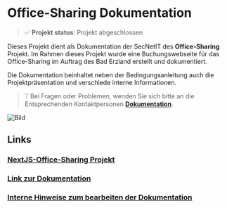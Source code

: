 # Office-Sharing Dokumentation

> ✅ **Projekt status**: Projekt abgeschlossen

Dieses Projekt dient als Dokumentation der SecNetIT des **Office-Sharing** Projekt. Im Rahmen dieses Projekt wurde eine Buchungswebseite für das Office-Sharing im Auftrag des Bad Erzland erstellt und dokumentiert. 

Die Dokumentation beinhaltet neben der Bedingungsanleitung auch die Projektpräsentation und verschiede interne Informationen.

> ❔ Bei Fragen oder Problemen, wenden Sie sich bitte an die Entsprechenden Kontaktpersonen **[Dokumentation](https://gz-bad-erzland-p2.github.io/Dokumentation/)**.

![Bild](https://i.imgur.com/fdfxK6c.png)

## Links

### [NextJS-Office-Sharing Projekt](https://github.com/gz-bad-erzland-p2/NextJS-Office-Sharing)

### [Link zur Dokumentation](https://gz-bad-erzland-p2.github.io/Dokumentation/)

### [Interne Hinweise zum bearbeiten der Dokumentation](https://gz-bad-erzland-p2.github.io/Dokumentation/%7BInterne%20Informationen%7D/doku-instructions/)
